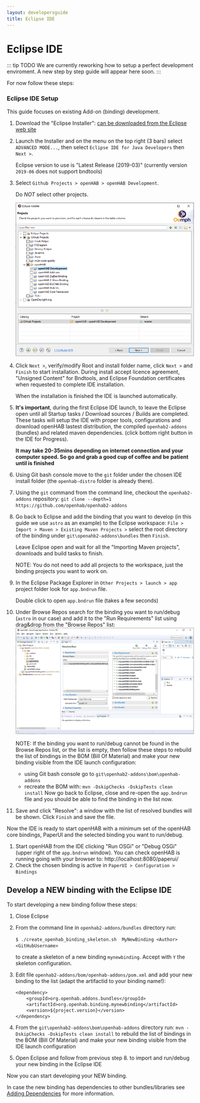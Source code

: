```yaml
---
layout: developersguide
title: Eclipse IDE
---
```


# Eclipse IDE

::: tip TODO
We are currently reworking how to setup a perfect development enviroment.
A new step by step guide will appear here soon.
:::

For now follow these steps:

### Eclipse IDE Setup

This guide focuses on existing Add-on (binding) development.

1. Download the "Eclipse Installer": [can be downloaded from the Eclipse web site](https://wiki.eclipse.org/Eclipse_Installer)
1. Launch the Installer and on the menu on the top right (3 bars) select `ADVANCED MODE...`, then select `Eclipse IDE for Java Developers` then `Next >`.

    Eclipse version to use is "Latest Release (2019-03)" (currently version `2019-06` does not support bndtools)

1. Select `Github Projects > openHAB > openHAB Development`. 
    
    Do *NOT* select other projects.

   ![select projects](images/ide_setup_eclipse_projects.png)

1. Click `Next >`, verify/modify Root and install folder name, click `Next >` and `Finish` to start installation. During install accept licence agreement, "Unsigned Content" for Bndtools, and Eclipse Foundation certificates when requested to complete IDE installation. 

    When the installation is finished the IDE is launched automatically.

1. **It's important**, during the first Eclipse IDE launch, to leave the Eclipse open until all Startup tasks / Download sources / Builds are completed. These tasks will setup the IDE with proper tools, configurations and download openHAB lastest distribution, the compiled `openhab2-addons` (bundles) and related maven dependencies.
(click bottom right button in the IDE for Progress).

    **It may take 20-35mins depending on internet connection and your computer speed.
    So go and grab a good cup of coffee and be patient until is finished**

1. Using Git bash console move to the `git` folder under the chosen IDE install folder (the `openhab-distro` folder is already there).

1. Using the `git` command from the command line, checkout the `openhab2-addons` repository: `git clone --depth=1 https://github.com/openhab/openhab2-addons`

1. Go back to Eclipse and add the binding that you want to develop (in this guide we use `astro` as an example) to the Eclipse workspace: `File > Import > Maven > Existing Maven Projects >` select the root directory of the binding under `git\openahb2-addons\bundles` then `Finish`.

    Leave Eclipse open and wait for all the "Importing Maven projects", downloads and build tasks to finish.

    NOTE: You do not need to add all projects to the workspace, just the binding projects you want to work on.

1. In the Eclipse Package Explorer in `Other Projects > launch > app` project folder look for `app.bndrun` file.

   Double click to open `app.bndrun` file (takes a few seconds)

1. Under Browse Repos search for the binding you want to run/debug (`astro` in our case) and add it to the "Run Requirements" list using drag&drop from the "Browse Repos" list:
    ![Bndtools](images/ide_setup_eclipse_bndtools.png)   

    NOTE: If the binding you want to run/debug cannot be found in the Browse Repos list, or the list is empty, then follow these steps to rebuild the list of bindings in the BOM (Bill Of Material) and make your new binding visible from the IDE launch configuration:

    - using Git bash console go to `git\openhab2-addons\bom\openhab-addons`
    - recreate the BOM with: `mvn -DskipChecks -DskipTests clean install`
    Now go back to Eclipse, close and re-open the `app.bndrun` file and you should be able to find the binding in the list now.

1. Save and click "Resolve": a window with the list of resolved bundles will be shown.
    Click `Finish` and save the file.

Now the IDE is ready to start openHAB with a minimum set of the openHAB core bindings, PaperUI and the selected binding you want to run/debug.

1. Start openHAB from the IDE clicking "Run OSGi" or "Debug OSGi" (upper right of the `app.bndrun` window).
   You can check openHAB is running going with your browser to: http://localhost:8080/paperui/
1. Check the chosen binding is active in `PaperUI > Configuration > Bindings`

## Develop a NEW binding with the Eclipse IDE

To start developing a new binding follow these steps:

1. Close Eclipse
1. From the command line in `openhab2-addons/bundles` directory run:

    `$ ./create_openhab_binding_skeleton.sh  MyNewBinding <Author> <GitHubUsername>`

    to create a skeleton of a new binding `mynewbinding`.
    Accept with `Y` the skeleton configuration.
1. Edit file `openhab2-addons/bom/openhab-addons/pom.xml`
and add your new binding to the list (adapt the artifactid to your binding name!):
    ```
    <dependency>
        <groupId>org.openhab.addons.bundles</groupId>
        <artifactId>org.openhab.binding.mynewbinding</artifactId>
        <version>${project.version}</version>
    </dependency>
    ```
1. From the `git\openhab2-addons\bom\openhab-addons` directory run: `mvn -DskipChecks -DskipTests clean install` to rebuild the list of bindings in the BOM (Bill Of Material) and make your new binding visible from the IDE launch configuration
1. Open Eclipse and follow from previous step 8. to import and run/debug your new binding in the Eclipse IDE

Now you can start developing your NEW binding.

In case the new binding has dependencies to other bundles/libraries see [Adding Dependencies](../buildsystem.html#adding-dependencies) for more information.

